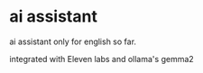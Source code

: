# ai assistant
ai assistant only for english so far.

integrated with Eleven labs and ollama's gemma2


